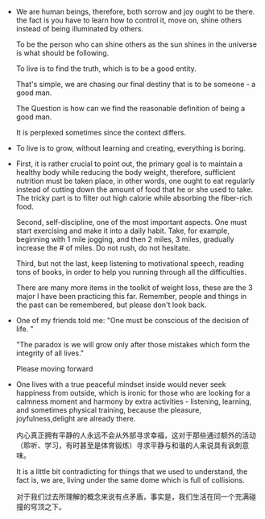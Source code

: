 * We are human beings, therefore, both sorrow and joy ought to be there. the fact is you have to learn how to control it, move on, shine others instead of being illuminated by others.   

  To be the person who can shine others as the sun shines in the universe is what should be following.

  To live is to find the truth, which is to be a good entity. 

  That's simple, we are chasing our final destiny that is to be someone - a good man. 

  The Question is how can we find the reasonable definition of being a good man. 

  It is perplexed sometimes since the context differs.



* To live is to grow, without learning and creating, everything is boring. 



* First, it is rather crucial to point out, the primary goal is to maintain a healthy body while reducing the body weight, therefore, sufficient nutrition must be taken place, in other words, one ought to eat regularly instead of cutting down the amount of food that he or she used to take. The tricky part is to filter out high calorie while absorbing the fiber-rich food. 

  Second, self-discipline, one of the most important aspects. One must start exercising and make it into a daily habit. Take, for example, beginning with 1 mile jogging, and then 2 miles, 3 miles, gradually increase the # of miles. Do not rush, do not hesitate.

  Third, but not the last, keep listening to motivational speech, reading tons of books, in order to help you running through all the difficulties. 

  There are many more items in the toolkit of weight loss, these are the 3 major I have been practicing this far. Remember, people and things in the past can be remembered, but please don't look back.

  

* One of my friends told me: "One must be conscious of the decision of life. " 

  "The paradox is we will grow only after those mistakes which form the integrity of all lives."

  Please moving forward



* One lives with a true peaceful mindset inside would never seek happiness from outside, which is ironic for those who are looking for a calmness moment and harmony by extra activities - listening, learning, and sometimes physical training, because the pleasure, joyfulness,delight are already there.

  内心真正拥有平静的人永远不会从外部寻求幸福，这对于那些通过额外的活动（聆听、学习，有时甚至是体育锻炼）寻求平静与和谐的人来说具有讽刺意味。
  
  It is a little bit contradicting for things that we used to understand, the fact is, we are, living under the same dome which is full of collisions. 
  
  对于我们过去所理解的概念来说有点矛盾，事实是，我们生活在同一个充满碰撞的穹顶之下。

​       

